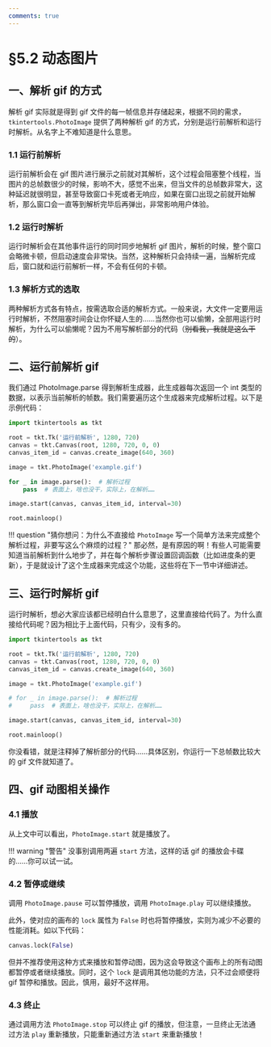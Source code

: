 ```yaml
---
comments: true
---
```


§5.2 动态图片
============

一、解析 gif 的方式
------------------

解析 gif 实际就是得到 gif 文件的每一帧信息并存储起来，根据不同的需求，`tkintertools.PhotoImage` 提供了两种解析 gif 的方式，分别是运行前解析和运行时解析。从名字上不难知道是什么意思。

### 1.1 运行前解析

运行前解析会在 gif 图片进行展示之前就对其解析，这个过程会阻塞整个线程，当图片的总帧数很少的时候，影响不大，感觉不出来，但当文件的总帧数非常大，这种延迟就很明显，甚至导致窗口卡死或者无响应，如果在窗口出现之前就开始解析，那么窗口会一直等到解析完毕后再弹出，非常影响用户体验。

### 1.2 运行时解析

运行时解析会在其他事件运行的同时同步地解析 gif 图片，解析的时候，整个窗口会略微卡顿，但启动速度会非常快。当然，这种解析只会持续一遍，当解析完成后，窗口就和运行前解析一样，不会有任何的卡顿。

### 1.3 解析方式的选取

两种解析方式各有特点，按需选取合适的解析方式。一般来说，大文件一定要用运行时解析，不然阻塞时间会让你怀疑人生的……当然你也可以偷懒，全部用运行时解析，为什么可以偷懒呢？因为不用写解析部分的代码（~~别看我，我就是这么干的~~）。

二、运行前解析 gif
-----------------

我们通过 PhotoImage.parse 得到解析生成器，此生成器每次返回一个 int 类型的数据，以表示当前解析的帧数。我们需要遍历这个生成器来完成解析过程。以下是示例代码：

```python
import tkintertools as tkt

root = tkt.Tk('运行前解析', 1280, 720)
canvas = tkt.Canvas(root, 1280, 720, 0, 0)
canvas_item_id = canvas.create_image(640, 360)

image = tkt.PhotoImage('example.gif')

for _ in image.parse():  # 解析过程
    pass  # 表面上，啥也没干，实际上，在解析……

image.start(canvas, canvas_item_id, interval=30)

root.mainloop()
```

!!! question "猜你想问：为什么不直接给 `PhotoImage` 写一个简单方法来完成整个解析过程，非要写这么个麻烦的过程？"
    那必然，是有原因的啊！有些人可能需要知道当前解析到什么地步了，并在每个解析步骤设置回调函数（比如进度条的更新），于是就设计了这个生成器来完成这个功能，这些将在下一节中详细讲述。

三、运行时解析 gif
-----------------

运行时解析，想必大家应该都已经明白什么意思了，这里直接给代码了。为什么直接给代码呢？因为相比于上面代码，只有少，没有多的。

```python
import tkintertools as tkt

root = tkt.Tk('运行前解析', 1280, 720)
canvas = tkt.Canvas(root, 1280, 720, 0, 0)
canvas_item_id = canvas.create_image(640, 360)

image = tkt.PhotoImage('example.gif')

# for _ in image.parse():  # 解析过程
#     pass  # 表面上，啥也没干，实际上，在解析……

image.start(canvas, canvas_item_id, interval=30)

root.mainloop()
```

你没看错，就是注释掉了解析部分的代码……具体区别，你运行一下总帧数比较大的 gif 文件就知道了。

四、gif 动图相关操作
-------------------

### 4.1 播放

从上文中可以看出，`PhotoImage.start` 就是播放了。

!!! warning "警告"
    没事别调用两遍 `start` 方法，这样的话 gif 的播放会卡碟的……你可以试一试。

### 4.2 暂停或继续

调用 `PhotoImage.pause` 可以暂停播放，调用 `PhotoImage.play` 可以继续播放。

此外，使对应的画布的 `lock` 属性为 `False` 时也将暂停播放，实则为减少不必要的性能消耗。如以下代码：

```python
canvas.lock(False)
```

但并不推荐使用这种方式来播放和暂停动图，因为这会导致这个画布上的所有动图都暂停或者继续播放。同时，这个 `lock` 是调用其他功能的方法，只不过会顺便将 gif 暂停和播放。因此，慎用，最好不这样用。

### 4.3 终止

通过调用方法 `PhotoImage.stop` 可以终止 gif 的播放，但注意，一旦终止无法通过方法 `play` 重新播放，只能重新通过方法 `start` 来重新播放！
